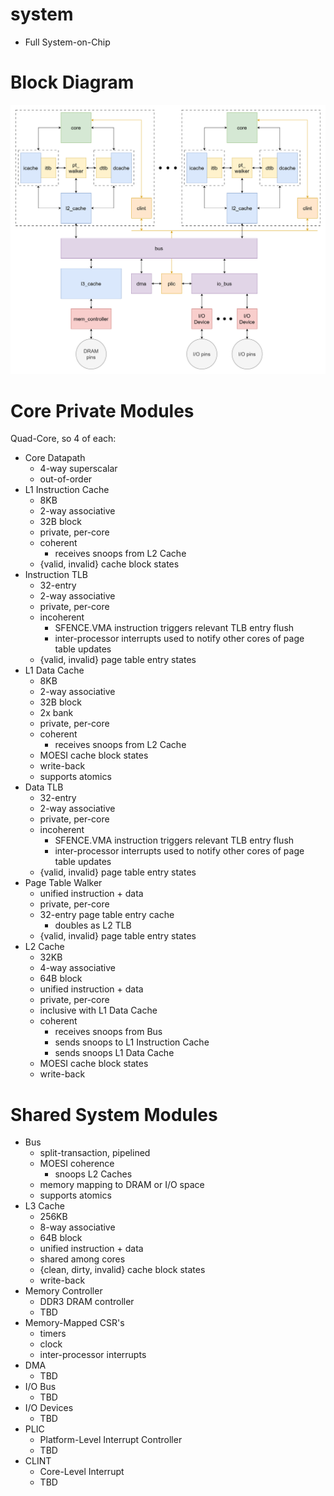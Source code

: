 # system
- Full System-on-Chip


# Block Diagram
![system](system.png)


# Core Private Modules
Quad-Core, so 4 of each:

- Core Datapath
    - 4-way superscalar
    - out-of-order
- L1 Instruction Cache
    - 8KB
    - 2-way associative
    - 32B block
    - private, per-core
    - coherent
        - receives snoops from L2 Cache
    - {valid, invalid} cache block states
- Instruction TLB
    - 32-entry
    - 2-way associative
    - private, per-core
    - incoherent
        - SFENCE.VMA instruction triggers relevant TLB entry flush
        - inter-processor interrupts used to notify other cores of page table updates
    - {valid, invalid} page table entry states
- L1 Data Cache
    - 8KB
    - 2-way associative
    - 32B block
    - 2x bank
    - private, per-core
    - coherent
        - receives snoops from L2 Cache
    - MOESI cache block states
    - write-back
    - supports atomics
- Data TLB
    - 32-entry
    - 2-way associative
    - private, per-core
    - incoherent
        - SFENCE.VMA instruction triggers relevant TLB entry flush
        - inter-processor interrupts used to notify other cores of page table updates
    - {valid, invalid} page table entry states
- Page Table Walker
    - unified instruction + data
    - private, per-core
    - 32-entry page table entry cache
        - doubles as L2 TLB
    - {valid, invalid} page table entry states
- L2 Cache
    - 32KB
    - 4-way associative
    - 64B block
    - unified instruction + data
    - private, per-core
    - inclusive with L1 Data Cache
    - coherent
        - receives snoops from Bus
        - sends snoops to L1 Instruction Cache
        - sends snoops L1 Data Cache
    - MOESI cache block states
    - write-back


# Shared System Modules
- Bus
    - split-transaction, pipelined
    - MOESI coherence
        - snoops L2 Caches
    - memory mapping to DRAM or I/O space
    - supports atomics
- L3 Cache
    - 256KB
    - 8-way associative
    - 64B block
    - unified instruction + data
    - shared among cores
    - {clean, dirty, invalid} cache block states
    - write-back
- Memory Controller
    - DDR3 DRAM controller
    - TBD
- Memory-Mapped CSR's
    - timers
    - clock
    - inter-processor interrupts
- DMA
    - TBD
- I/O Bus
    - TBD
- I/O Devices
    - TBD
- PLIC
    - Platform-Level Interrupt Controller
    - TBD
- CLINT
    - Core-Level Interrupt
    - TBD